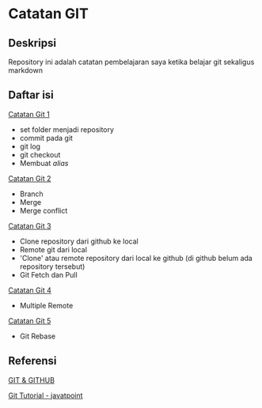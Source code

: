 # Catatan GIT

## Deskripsi

Repository ini adalah catatan pembelajaran saya ketika belajar git sekaligus markdown

## Daftar isi

[Catatan Git 1](catatan-git-1.md)

- set folder menjadi repository
- commit pada git
- git log
- git checkout
- Membuat *alias*

[Catatan Git 2](catatan-git-2.md)

- Branch
- Merge
- Merge conflict

[Catatan Git 3](catatan-git-3.md)

- Clone repository dari github ke local
- Remote git dari local
- 'Clone' atau remote repository dari local ke github (di github belum ada repository tersebut)
- Git Fetch dan Pull

[Catatan Git 4](catatan-git-4.md)

- Multiple Remote

[Catatan Git 5](catatan-git-5.md)

- Git Rebase

## Referensi

[GIT & GITHUB](https://www.youtube.com/playlist?list=PLFIM0718LjIVknj6sgsSceMqlq242-jNf)

[Git Tutorial - javatpoint](https://www.javatpoint.com/git)
